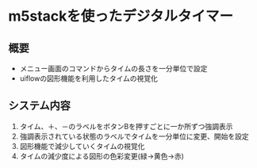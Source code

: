 # m5stackを使ったデジタルタイマー
## 概要
- メニュー画面のコマンドからタイムの長さを一分単位で設定
- uiflowの図形機能を利用したタイムの視覚化
## システム内容
1. タイム、＋、－のラベルをボタンBを押すごとに一か所ずつ強調表示
2. 強調表示されている状態のラベルでタイムを一分単位に変更、開始を設定
3. 図形機能で減少していくタイムの視覚化
4. タイムの減少度による図形の色彩変更(緑→黄色→赤)
